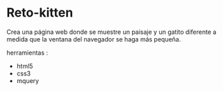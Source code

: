 # Reto-kitten
Crea una página web donde se muestre un paisaje y un gatito diferente a medida que la ventana del navegador se haga más pequeña.

herramientas :
* html5
* css3
* mquery
